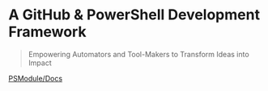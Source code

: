 # A GitHub & PowerShell Development Framework

> Empowering Automators and Tool-Makers to Transform Ideas into Impact

[PSModule/Docs](https://psmodule.io/docs/)
